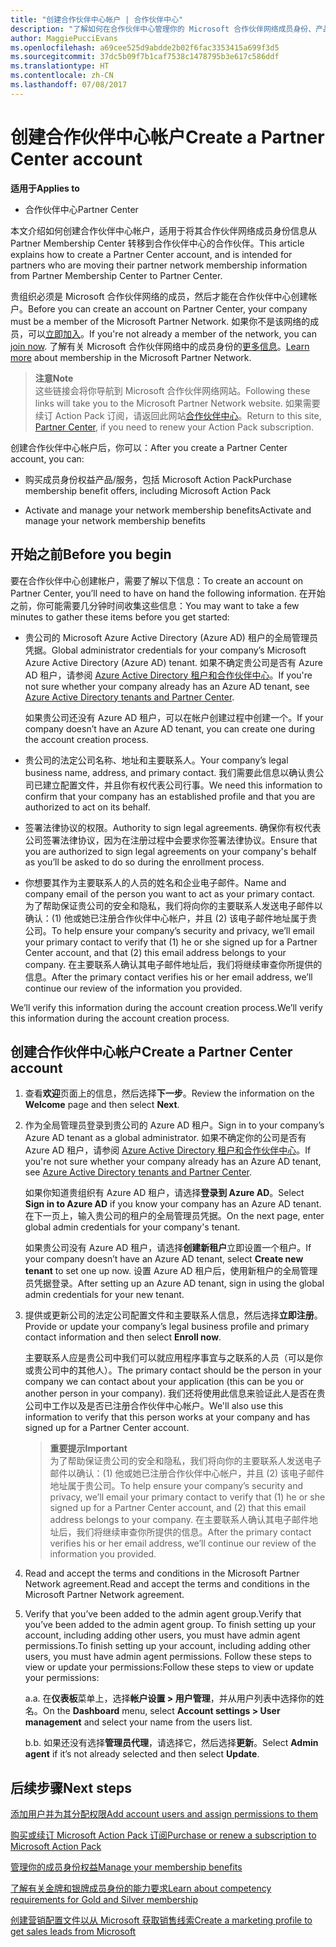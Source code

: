 ```yaml
---
title: "创建合作伙伴中心帐户 | 合作伙伴中心"
description: "了解如何在合作伙伴中心管理你的 Microsoft 合作伙伴网络成员身份、产品/服务和权益。"
author: MaggiePucciEvans
ms.openlocfilehash: a69cee525d9abdde2b02f6fac3353415a699f3d5
ms.sourcegitcommit: 37dc5b09f7b1caf7538c1478795b3e617c586ddf
ms.translationtype: HT
ms.contentlocale: zh-CN
ms.lasthandoff: 07/08/2017
---
```

# <a name="create-a-partner-center-account"></a><span data-ttu-id="b2f97-103">创建合作伙伴中心帐户</span><span class="sxs-lookup"><span data-stu-id="b2f97-103">Create a Partner Center account</span></span>

**<span data-ttu-id="b2f97-104">适用于</span><span class="sxs-lookup"><span data-stu-id="b2f97-104">Applies to</span></span>**

-   <span data-ttu-id="b2f97-105">合作伙伴中心</span><span class="sxs-lookup"><span data-stu-id="b2f97-105">Partner Center</span></span>


<span data-ttu-id="b2f97-106">本文介绍如何创建合作伙伴中心帐户，适用于将其合作伙伴网络成员身份信息从 Partner Membership Center 转移到合作伙伴中心的合作伙伴。</span><span class="sxs-lookup"><span data-stu-id="b2f97-106">This article explains how to create a Partner Center account, and is intended for partners who are moving their partner network membership information from Partner Membership Center to Partner Center.</span></span> 

<span data-ttu-id="b2f97-107">贵组织必须是 Microsoft 合作伙伴网络的成员，然后才能在合作伙伴中心创建帐户。</span><span class="sxs-lookup"><span data-stu-id="b2f97-107">Before you can create an account on Partner Center, your company must be a member of the Microsoft Partner Network.</span></span> <span data-ttu-id="b2f97-108">如果你不是该网络的成员，可以[立即加入](https://partners.microsoft.com/PartnerProgram/simplifiedenrollment.aspx)。</span><span class="sxs-lookup"><span data-stu-id="b2f97-108">If you're not already a member of the network, you can [join now](https://partners.microsoft.com/PartnerProgram/simplifiedenrollment.aspx).</span></span> <span data-ttu-id="b2f97-109">了解有关 Microsoft 合作伙伴网络中的成员身份的[更多信息](https://partner.microsoft.com/membership)。</span><span class="sxs-lookup"><span data-stu-id="b2f97-109">[Learn more](https://partner.microsoft.com/membership) about membership in the Microsoft Partner Network.</span></span>  

>**<span data-ttu-id="b2f97-110">注意</span><span class="sxs-lookup"><span data-stu-id="b2f97-110">Note</span></span>**<br> <span data-ttu-id="b2f97-111">这些链接会将你导航到 Microsoft 合作伙伴网络网站。</span><span class="sxs-lookup"><span data-stu-id="b2f97-111">Following these links will take you to the Microsoft Partner Network website.</span></span> <span data-ttu-id="b2f97-112">如果需要续订 Action Pack 订阅，请返回此网站[合作伙伴中心](https://partnercenter.microsoft.com/partner/home)。</span><span class="sxs-lookup"><span data-stu-id="b2f97-112">Return to this site, [Partner Center](https://partnercenter.microsoft.com/partner/home), if you need to renew your Action Pack subscription.</span></span>

<span data-ttu-id="b2f97-113">创建合作伙伴中心帐户后，你可以：</span><span class="sxs-lookup"><span data-stu-id="b2f97-113">After you create a Partner Center account, you can:</span></span>

-   <span data-ttu-id="b2f97-114">购买成员身份权益产品/服务，包括 Microsoft Action Pack</span><span class="sxs-lookup"><span data-stu-id="b2f97-114">Purchase membership benefit offers, including Microsoft Action Pack</span></span> 

-   <span data-ttu-id="b2f97-115">Activate and manage your network membership benefits</span><span class="sxs-lookup"><span data-stu-id="b2f97-115">Activate and manage your network membership benefits</span></span>

## <a name="before-you-begin"></a><span data-ttu-id="b2f97-116">开始之前</span><span class="sxs-lookup"><span data-stu-id="b2f97-116">Before you begin</span></span>

<span data-ttu-id="b2f97-117">要在合作伙伴中心创建帐户，需要了解以下信息：</span><span class="sxs-lookup"><span data-stu-id="b2f97-117">To create an account on Partner Center, you’ll need to have on hand the following information.</span></span> <span data-ttu-id="b2f97-118">在开始之前，你可能需要几分钟时间收集这些信息：</span><span class="sxs-lookup"><span data-stu-id="b2f97-118">You may want to take a few minutes to gather these items before you get started:</span></span>

-   <span data-ttu-id="b2f97-119">贵公司的 Microsoft Azure Active Directory (Azure AD) 租户的全局管理员凭据。</span><span class="sxs-lookup"><span data-stu-id="b2f97-119">Global administrator credentials for your company’s Microsoft Azure Active Directory (Azure AD) tenant.</span></span> <span data-ttu-id="b2f97-120">如果不确定贵公司是否有 Azure AD 租户，请参阅 [Azure Active Directory 租户和合作伙伴中心](azure-active-directory-tenants-and-partner-center.md)。</span><span class="sxs-lookup"><span data-stu-id="b2f97-120">If you're not sure whether your company already has an Azure AD tenant, see [Azure Active Directory tenants and Partner Center](azure-active-directory-tenants-and-partner-center.md).</span></span>

    <span data-ttu-id="b2f97-121">如果贵公司还没有 Azure AD 租户，可以在帐户创建过程中创建一个。</span><span class="sxs-lookup"><span data-stu-id="b2f97-121">If your company doesn’t have an Azure AD tenant, you can create one during the account creation process.</span></span> 

-   <span data-ttu-id="b2f97-122">贵公司的法定公司名称、地址和主要联系人。</span><span class="sxs-lookup"><span data-stu-id="b2f97-122">Your company’s legal business name, address, and primary contact.</span></span> <span data-ttu-id="b2f97-123">我们需要此信息以确认贵公司已建立配置文件，并且你有权代表公司行事。</span><span class="sxs-lookup"><span data-stu-id="b2f97-123">We need this information to confirm that your company has an established profile and that you are authorized to act on its behalf.</span></span> 

-   <span data-ttu-id="b2f97-124">签署法律协议的权限。</span><span class="sxs-lookup"><span data-stu-id="b2f97-124">Authority to sign legal agreements.</span></span> <span data-ttu-id="b2f97-125">确保你有权代表公司签署法律协议，因为在注册过程中会要求你签署法律协议。</span><span class="sxs-lookup"><span data-stu-id="b2f97-125">Ensure that you are authorized to sign legal agreements on your company's behalf as you’ll be asked to do so during the enrollment process.</span></span>

-   <span data-ttu-id="b2f97-126">你想要其作为主要联系人的人员的姓名和企业电子邮件。</span><span class="sxs-lookup"><span data-stu-id="b2f97-126">Name and company email of the person you want to act as your primary contact.</span></span> <span data-ttu-id="b2f97-127">为了帮助保证贵公司的安全和隐私，我们将向你的主要联系人发送电子邮件以确认：(1) 他或她已注册合作伙伴中心帐户，并且 (2) 该电子邮件地址属于贵公司。</span><span class="sxs-lookup"><span data-stu-id="b2f97-127">To help ensure your company’s security and privacy, we’ll email your primary contact to verify that (1) he or she signed up for a Partner Center account, and that (2) this email address belongs to your company.</span></span> <span data-ttu-id="b2f97-128">在主要联系人确认其电子邮件地址后，我们将继续审查你所提供的信息。</span><span class="sxs-lookup"><span data-stu-id="b2f97-128">After the primary contact verifies his or her email address, we’ll continue our review of the information you provided.</span></span>

<span data-ttu-id="b2f97-129">We’ll verify this information during the account creation process.</span><span class="sxs-lookup"><span data-stu-id="b2f97-129">We’ll verify this information during the account creation process.</span></span> 
 
## <a name="create-a-partner-center-account"></a><span data-ttu-id="b2f97-130">创建合作伙伴中心帐户</span><span class="sxs-lookup"><span data-stu-id="b2f97-130">Create a Partner Center account</span></span>

1.  <span data-ttu-id="b2f97-131">查看**欢迎**页面上的信息，然后选择**下一步**。</span><span class="sxs-lookup"><span data-stu-id="b2f97-131">Review the information on the **Welcome** page and then select **Next**.</span></span>

2.  <span data-ttu-id="b2f97-132">作为全局管理员登录到贵公司的 Azure AD 租户。</span><span class="sxs-lookup"><span data-stu-id="b2f97-132">Sign in to your company’s Azure AD tenant as a global administrator.</span></span> <span data-ttu-id="b2f97-133">如果不确定你的公司是否有 Azure AD 租户，请参阅 [Azure Active Directory 租户和合作伙伴中心](azure-active-directory-tenants-and-partner-center.md)。</span><span class="sxs-lookup"><span data-stu-id="b2f97-133">If you're not sure whether your company already has an Azure AD tenant, see [Azure Active Directory tenants and Partner Center](azure-active-directory-tenants-and-partner-center.md).</span></span>

    <span data-ttu-id="b2f97-134">如果你知道贵组织有 Azure AD 租户，请选择**登录到 Azure AD**。</span><span class="sxs-lookup"><span data-stu-id="b2f97-134">Select **Sign in to Azure AD** if you know your company has an Azure AD tenant.</span></span> <span data-ttu-id="b2f97-135">在下一页上，输入贵公司的租户的全局管理员凭据。</span><span class="sxs-lookup"><span data-stu-id="b2f97-135">On the next page, enter global admin credentials for your company's tenant.</span></span> 

    <span data-ttu-id="b2f97-136">如果贵公司没有 Azure AD 租户，请选择**创建新租户**立即设置一个租户。</span><span class="sxs-lookup"><span data-stu-id="b2f97-136">If your company doesn’t have an Azure AD tenant, select **Create new tenant** to set one up now.</span></span> <span data-ttu-id="b2f97-137">设置 Azure AD 租户后，使用新租户的全局管理员凭据登录。</span><span class="sxs-lookup"><span data-stu-id="b2f97-137">After setting up an Azure AD tenant, sign in using the global admin credentials for your new tenant.</span></span>

3.  <span data-ttu-id="b2f97-138">提供或更新公司的法定公司配置文件和主要联系人信息，然后选择**立即注册**。</span><span class="sxs-lookup"><span data-stu-id="b2f97-138">Provide or update your company’s legal business profile and primary contact information and then select **Enroll now**.</span></span> 

    <span data-ttu-id="b2f97-139">主要联系人应是贵公司中我们可以就应用程序事宜与之联系的人员（可以是你或贵公司中的其他人）。</span><span class="sxs-lookup"><span data-stu-id="b2f97-139">The primary contact should be the person in your company we can contact about your application (this can be you or another person in your company).</span></span> <span data-ttu-id="b2f97-140">我们还将使用此信息来验证此人是否在贵公司中工作以及是否已注册合作伙伴中心帐户。</span><span class="sxs-lookup"><span data-stu-id="b2f97-140">We'll also use this information to verify that this person works at your company and has signed up for a Partner Center account.</span></span>

    >**<span data-ttu-id="b2f97-141">重要提示</span><span class="sxs-lookup"><span data-stu-id="b2f97-141">Important</span></span>**<br> <span data-ttu-id="b2f97-142">为了帮助保证贵公司的安全和隐私，我们将向你的主要联系人发送电子邮件以确认：(1) 他或她已注册合作伙伴中心帐户，并且 (2) 该电子邮件地址属于贵公司。</span><span class="sxs-lookup"><span data-stu-id="b2f97-142">To help ensure your company’s security and privacy, we’ll email your primary contact to verify that (1) he or she signed up for a Partner Center account, and (2) that this email address belongs to your company.</span></span> <span data-ttu-id="b2f97-143">在主要联系人确认其电子邮件地址后，我们将继续审查你所提供的信息。</span><span class="sxs-lookup"><span data-stu-id="b2f97-143">After the primary contact verifies his or her email address, we’ll continue our review of the information you provided.</span></span>

4.  <span data-ttu-id="b2f97-144">Read and accept the terms and conditions in the Microsoft Partner Network agreement.</span><span class="sxs-lookup"><span data-stu-id="b2f97-144">Read and accept the terms and conditions in the Microsoft Partner Network agreement.</span></span> 

5.  <span data-ttu-id="b2f97-145">Verify that you’ve been added to the admin agent group.</span><span class="sxs-lookup"><span data-stu-id="b2f97-145">Verify that you’ve been added to the admin agent group.</span></span> <span data-ttu-id="b2f97-146">To finish setting up your account, including adding other users, you must have admin agent permissions.</span><span class="sxs-lookup"><span data-stu-id="b2f97-146">To finish setting up your account, including adding other users, you must have admin agent permissions.</span></span> <span data-ttu-id="b2f97-147">Follow these steps to view or update your permissions:</span><span class="sxs-lookup"><span data-stu-id="b2f97-147">Follow these steps to view or update your permissions:</span></span>

    <span data-ttu-id="b2f97-148">a.</span><span class="sxs-lookup"><span data-stu-id="b2f97-148">a.</span></span> <span data-ttu-id="b2f97-149">在**仪表板**菜单上，选择**帐户设置 > 用户管理**，并从用户列表中选择你的姓名。</span><span class="sxs-lookup"><span data-stu-id="b2f97-149">On the **Dashboard** menu, select **Account settings > User management** and select your name from the users list.</span></span> 

    <span data-ttu-id="b2f97-150">b.</span><span class="sxs-lookup"><span data-stu-id="b2f97-150">b.</span></span> <span data-ttu-id="b2f97-151">如果还没有选择**管理员代理**，请选择它，然后选择**更新**。</span><span class="sxs-lookup"><span data-stu-id="b2f97-151">Select **Admin agent** if it’s not already selected and then select **Update**.</span></span> 

## <a name="next-steps"></a><span data-ttu-id="b2f97-152">后续步骤</span><span class="sxs-lookup"><span data-stu-id="b2f97-152">Next steps</span></span>

[<span data-ttu-id="b2f97-153">添加用户并为其分配权限</span><span class="sxs-lookup"><span data-stu-id="b2f97-153">Add account users and assign permissions to them</span></span>](create-user-accounts-and-set-permissions.md)

[<span data-ttu-id="b2f97-154">购买或续订 Microsoft Action Pack 订阅</span><span class="sxs-lookup"><span data-stu-id="b2f97-154">Purchase or renew a subscription to Microsoft Action Pack</span></span>](mpn-get-action-pack.md)

[<span data-ttu-id="b2f97-155">管理你的成员身份权益</span><span class="sxs-lookup"><span data-stu-id="b2f97-155">Manage your membership benefits</span></span>](manage-your-partner-network-benefits.md)

[<span data-ttu-id="b2f97-156">了解有关金牌和银牌成员身份的能力要求</span><span class="sxs-lookup"><span data-stu-id="b2f97-156">Learn about competency requirements for Gold and Silver membership</span></span>](learn-about-competencies.md)

[<span data-ttu-id="b2f97-157">创建营销配置文件以从 Microsoft 获取销售线索</span><span class="sxs-lookup"><span data-stu-id="b2f97-157">Create a marketing profile to get sales leads from Microsoft</span></span>](create-a-marketing-profile.md)